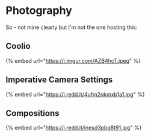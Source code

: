 # Photography

So - not mine clearly but I'm not the one hosting this:

## Coolio

{% embed url="https://i.imgur.com/AZB4hcT.jpeg" %}

## Imperative Camera Settings

{% embed url="https://i.redd.it/4ufm2qkmxb1a1.jpg" %}

## Compositions

{% embed url="https://i.redd.it/inesd3pbq8t91.jpg" %}

